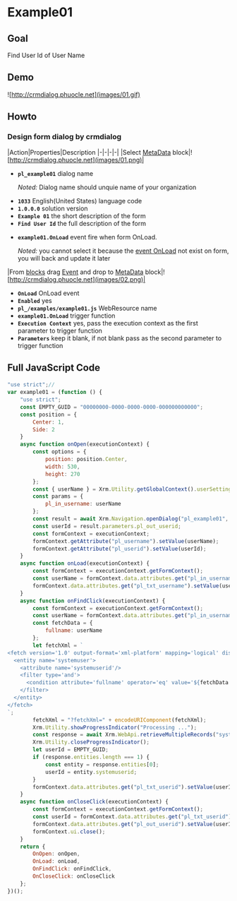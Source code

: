 # Example01

## Goal

Find User Id of User Name

## Demo

![http://crmdialog.phuocle.net](images/01.gif)

## Howto

### Design form dialog by **crmdialog**

|Action|Properties|Description
|-|-|-|-|
|Select [MetaData](../../docs/blocks/MetaData) block|![http://crmdialog.phuocle.net](images/01.png)|<ul><li><p>**```pl_example01```** dialog name</p><p>*Noted:* Dialog name should unquie name of your organization</p></li><li>**```1033```** English(United States) language code</li><li>**```1.0.0.0```** solution version</li><li>**```Example 01```** the short description of the form</li><li>**```Find User Id```** the full description of the form</li><li><p>**```example01.OnLoad```** event fire when form OnLoad.</p><p>*Noted:* you cannot select it because the [event OnLoad](../../docs/blocks/MetaData/Event) not exist on form, you will back and update it later</p></li></ul>
|From [blocks](../../docs/blocks) drag [Event](../../docs/blocks/MetaData/Event) and drop to [MetaData](../../docs/blocks/MetaData) block|![http://crmdialog.phuocle.net](images/02.png)|<ul><li>**```OnLoad```** OnLoad event</li><li>**```Enabled```** yes</li><li>**```pl_/examples/example01.js```** WebResource name</li><li>**```example01.OnLoad```** trigger function</li><li>**```Execution Context```** yes, pass the execution context as the first parameter to trigger function</li><li>**```Parameters```** keep it blank, if not blank pass as the second parameter to trigger function</li></ul>


## Full JavaScript Code

```js
"use strict";//
var example01 = (function () {
    "use strict";
    const EMPTY_GUID = "00000000-0000-0000-0000-000000000000";
    const position = {
        Center: 1,
        Side: 2
    }
    async function onOpen(executionContext) {
        const options = {
            position: position.Center,
            width: 530,
            height: 270
        };
        const { userName } = Xrm.Utility.getGlobalContext().userSettings;
        const params = {
            pl_in_username: userName
        };
        const result = await Xrm.Navigation.openDialog("pl_example01", options, params)
        const userId = result.parameters.pl_out_userid;
        const formContext = executionContext;
        formContext.getAttribute("pl_username").setValue(userName);
        formContext.getAttribute("pl_userid").setValue(userId);
    }
    async function onLoad(executionContext) {
        const formContext = executionContext.getFormContext();
        const userName = formContext.data.attributes.get("pl_in_username").getValue();
        formContext.data.attributes.get("pl_txt_username").setValue(userName);
    }
    async function onFindClick(executionContext) {
        const formContext = executionContext.getFormContext();
        const userName = formContext.data.attributes.get("pl_in_username").getValue();
        const fetchData = {
            fullname: userName
        };
        let fetchXml = `
<fetch version='1.0' output-format='xml-platform' mapping='logical' distinct='false'>
  <entity name='systemuser'>
    <attribute name='systemuserid'/>
    <filter type='and'>
      <condition attribute='fullname' operator='eq' value='${fetchData.fullname}'/>
    </filter>
  </entity>
</fetch>
`;
        fetchXml = "?fetchXml=" + encodeURIComponent(fetchXml);
        Xrm.Utility.showProgressIndicator("Processing ...");
        const response = await Xrm.WebApi.retrieveMultipleRecords("systemuser", fetchXml);
        Xrm.Utility.closeProgressIndicator();
        let userId = EMPTY_GUID;
        if (response.entities.length === 1) {
            const entity = response.entities[0];
            userId = entity.systemuserid;
        }
        formContext.data.attributes.get("pl_txt_userid").setValue(userId.toUpperCase());
    }
    async function onCloseClick(executionContext) {
        const formContext = executionContext.getFormContext();
        const userId = formContext.data.attributes.get("pl_txt_userid").getValue();
        formContext.data.attributes.get("pl_out_userid").setValue(userId);
        formContext.ui.close();
    }
    return {
        OnOpen: onOpen,
        OnLoad: onLoad,
        OnFindClick: onFindClick,
        OnCloseClick: onCloseClick
    };
})();
```

